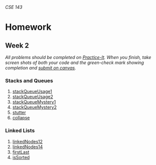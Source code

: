 _CSE 143_
# Homework
## Week 2

_All problems should be completed on [Practice-It](http://practiceit.cs.washington.edu/). When you finish, take screen shots of both your code and the green-check mark showing completion and [submit on canvas](https://canvas.uw.edu/courses/1143086/assignments/3528698)._

### Stacks and Queues
1. [stackQueueUsage1](http://practiceit.cs.washington.edu/problem/view/bjp4/chapter14/s13-stackQueueUsage1)
1. [stackQueueUsage2](http://practiceit.cs.washington.edu/problem/view/bjp4/chapter14/s14-stackQueueUsage2)
1. [stackQueueMystery1](http://practiceit.cs.washington.edu/problem/view/bjp4/chapter14/s16-stackQueueMystery1)
1. [stackQueueMystery2](http://practiceit.cs.washington.edu/problem/view/bjp4/chapter14/s17-stackQueueMystery2)
1. [stutter](http://practiceit.cs.washington.edu/problem/view/bjp4/chapter14/e2-stutter)
1. [collapse](http://practiceit.cs.washington.edu/problem/view/bjp4/chapter14/e4-collapse)

### Linked Lists
1. [linkedNodes12](http://practiceit.cs.washington.edu/problem/view/bjp4/chapter16/s12-linkedNodes12)
1. [linkedNodes14](http://practiceit.cs.washington.edu/problem/view/bjp4/chapter16/s14-linkedNodes14)
1. [firstLast](http://practiceit.cs.washington.edu/problem/view/bjp4/chapter16/s30-firstLast)
1. [isSorted](http://practiceit.cs.washington.edu/problem/view/bjp4/chapter16/e3-isSorted)